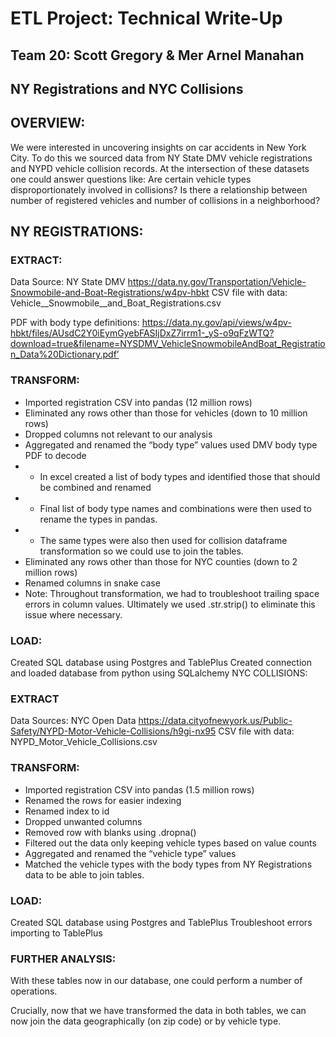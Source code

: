 # ETL Project: Technical Write-Up 
## Team 20: Scott Gregory & Mer Arnel Manahan

## NY Registrations and NYC Collisions

## OVERVIEW: 
We were interested in uncovering insights on car accidents in New York City.  To do this we sourced data from NY State DMV vehicle registrations and NYPD vehicle collision records.  At the intersection of these datasets one could answer questions like: Are certain vehicle types disproportionately involved in collisions?  Is there a relationship between number of registered vehicles and number of collisions in a neighborhood?

## NY REGISTRATIONS:

### EXTRACT:
Data Source:
NY State DMV
https://data.ny.gov/Transportation/Vehicle-Snowmobile-and-Boat-Registrations/w4pv-hbkt
CSV file with data: Vehicle__Snowmobile__and_Boat_Registrations.csv

PDF with body type definitions:
https://data.ny.gov/api/views/w4pv-hbkt/files/AUsdC2Y0iEymGyebFASIjDxZ7irrm1-_yS-o9qFzWTQ?download=true&filename=NYSDMV_VehicleSnowmobileAndBoat_Registration_Data%20Dictionary.pdf’

### TRANSFORM:
* Imported registration CSV into pandas (12 million rows)
* Eliminated any rows other than those for vehicles (down to 10 million rows)
* Dropped columns not relevant to our analysis
* Aggregated and renamed the “body type” values used DMV body type PDF to decode
* * In excel created a list of body types and identified those that should be combined and renamed
* * Final list of body type names and combinations were then used to rename the types in pandas.  
* * The same types were also then used for collision dataframe transformation so we could use to join the tables.
* Eliminated any rows other than those for NYC counties (down to 2 million rows)
* Renamed columns in snake case
* Note: Throughout transformation, we had to troubleshoot trailing space errors in column values.  Ultimately we used .str.strip() to eliminate this issue where necessary.

### LOAD:
Created SQL database using Postgres and TablePlus
Created connection and loaded database from python using SQLalchemy
NYC COLLISIONS: 

### EXTRACT
Data Sources: 
NYC Open Data
https://data.cityofnewyork.us/Public-Safety/NYPD-Motor-Vehicle-Collisions/h9gi-nx95
	CSV file with data: 
NYPD_Motor_Vehicle_Collisions.csv

### TRANSFORM:
* Imported registration CSV into pandas (1.5 million rows)
* Renamed the rows for easier indexing
* Renamed index to id
* Dropped unwanted columns
* Removed row with blanks using .dropna()
* Filtered out the data only keeping vehicle types based on value counts
* Aggregated and renamed the “vehicle type” values 
* Matched the vehicle types with the body types from NY Registrations data to be able to join tables.

### LOAD:
Created SQL database using Postgres and TablePlus
Troubleshoot errors importing to TablePlus


### FURTHER ANALYSIS:
With these tables now in our database, one could perform a number of operations.

Crucially, now that we have transformed the data in both tables, we can now join the data geographically (on zip code) or by vehicle type.  

